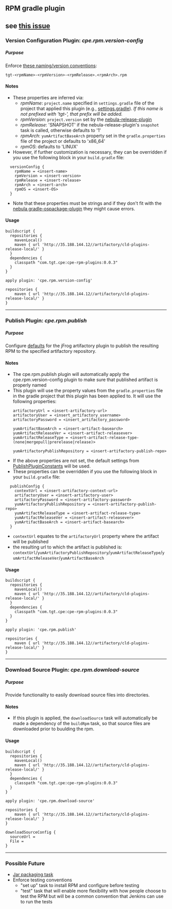 ## RPM gradle plugin
see [this issue](https://git..com/cpe/consolidateplatform/issues/63)
----------
### Version Configuration Plugin: *cpe.rpm.version-config*
##### Purpose
Enforce [these naming/version conventions](https://git..com/cpe/consolidateplatform/issues/32):
```
tgt-<rpmName>-<rpmVersion>-<rpmRelease>.<rpmArch>.rpm
```
#### Notes
- These properties are inferred via:
  - *rpmName*: ```project.name``` specified in ```settings.gradle``` file of the project that applied this plugin (e.g., [settings.gradle](settings.gradle)). *If this name is not prefixed with 'tgt-', that prefix will be added.*
  - *rpmVersion*: ```project.version``` set by the [nebula-release-plugin](https://github.com/nebula-plugins/nebula-release-plugin)
  - *rpmRelease*: 'SNAPSHOT' if the nebula-release-plugin's ```snapshot``` task is called, otherwise defaults to '1'
  - *rpmArch*: ```yumArtifactBaseArch``` property set in the ```gradle.properties``` file of the project or defaults to 'x86_64'
  - *rpmOS*: defaults to 'LINUX'
- However, if further customization is necessary, they can be overridden if you use the following block in your ```build.gradle``` file:
```
  versionConfig {
    rpmName = <insert-name>
    rpmVersion = <insert-version>
    rpmRelease = <insert-release>
    rpmArch = <insert-arch>
    rpmOS = <insert-OS>
  }
```
- Note that these properties must be strings and if they don't fit with the [nebula gradle-ospackage-plugin](https://github.com/nebula-plugins/gradle-ospackage-plugin/blob/master/Plugin-Rpm.md) they might cause errors.

#### Usage
```
buildscript {
  repositories {
    mavenLocal()
    maven { url 'http://35.188.144.12//artifactory/cld-plugins-release-local/' }
  }
  dependencies {
    classpath "com.tgt.cpe:cpe-rpm-plugins:0.0.3"
  }
}

apply plugin: 'cpe.rpm.version-config'

repositories {
    maven { url 'http://35.188.144.12//artifactory/cld-plugins-release-local/' }
}
```
----------
### Publish Plugin: *cpe.rpm.publish*
##### Purpose
Configure [defaults](src/main/groovy/com/tgt/cpe/rpm/PublishPluginConstants.groovy) for the jFrog artifactory plugin to publish the resulting RPM to the specified artifactory repository.

#### Notes
- The cpe.rpm.publish plugin will automatically apply the cpe.rpm.version-config plugin to make sure that published artifact is properly named
- This plugin will use the property values from the ```gradle.properties``` file in the gradle project that this plugin has been applied to. It will use the following properties:
  ```
  artifactoryUrl = <insert-artifactory-url>
  artifactoryUser = <insert_artifactory_username>
  artifactoryPassword = <insert_artifactory_password>

  yumArtifactBaseArch = <insert-artifact-basearch>
  yumArtifactReleaseVer = <insert-artifact-releasever>
  yumArtifactReleaseType = <insert-artifact-release-type-(none|mergepull|prerelease|release)>

  yumArtifactoryPublishRepository = <insert-artifactory-publish-repo>
  ```
- If the above properties are not set, the default settings from [PublishPluginConstants](src/main/groovy/com/tgt/cpe/rpm/PublishPluginConstants.groovy) will be used.
- These properties can be overridden if you use the following block in your ```build.gradle``` file:
```
  publishConfig {
    contextUrl = <insert-artifactory-context-url>
    artifactoryUser = <insert-artifactory-user>
    artifactoryPassword = <insert-artifactory-password>
    yumArtifactoryPublishRepository = <insert-artifactory-publish-repo>
    yumArtifactReleaseType = <insert-artifact-release-type>
    yumArtifactReleaseVer = <insert-artifact-releasever>
    yumArtifactBaseArch = <insert-artifact-basearch>
  }
```
- ```contextUrl``` equates to the ```artifactoryUrl``` property where the artifact will be published
- the resulting url to which the artifact is published is: ```contextUrl```/```yumArtifactoryPublishRepository```/```yumArtifactReleaseType```/```yumArtifactReleaseVer```/```yumArtifactBaseArch```

#### Usage
```
buildscript {
  repositories {
    mavenLocal()
    maven { url 'http://35.188.144.12//artifactory/cld-plugins-release-local/' }
  }
  dependencies {
    classpath "com.tgt.cpe:cpe-rpm-plugins:0.0.3"
  }
}

apply plugin: 'cpe.rpm.publish'

repositories {
    maven { url 'http://35.188.144.12//artifactory/cld-plugins-release-local/' }
}

```

----------
### Download Source Plugin: *cpe.rpm.download-source*
##### Purpose
Provide functionality to easily download source files into  directories.

#### Notes
- If this plugin is applied, the ```downloadSource``` task will automatically be made a dependency of the ```buildRpm``` task, so that source files are downloaded prior to buulding the rpm.

#### Usage
```
buildscript {
  repositories {
    mavenLocal()
    maven { url 'http://35.188.144.12//artifactory/cld-plugins-release-local/' }
  }
  dependencies {
    classpath "com.tgt.cpe:cpe-rpm-plugins:0.0.3"
  }
}

apply plugin: 'cpe.rpm.download-source'

repositories {
    maven { url 'http://35.188.144.12//artifactory/cld-plugins-release-local/' }
}

downloadSourceConfig {
  sourceUrl =
  File =
}
```
-----

### Possible Future

- [Jar packaging task](https://git..com/cpe/consolidateplatform/issues/76)
- Enforce testing conventions
  - "set up" task to install RPM and configure before testing
  - "test" task that will enable more flexibility with how people choose to test the RPM but will be a common convention that Jenkins can use to run the tests
